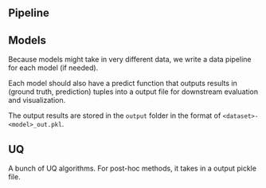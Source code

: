 

## Pipeline


## Models

Because models might take in very different data, we write a data pipeline for each model (if needed). 

Each model should also have a predict function that outputs results in (ground truth, prediction) tuples into a output file for downstream evaluation and visualization.

The output results are stored in the ```output``` folder in the format of ```<dataset>-<model>_out.pkl```.

## UQ

A bunch of UQ algorithms. For post-hoc methods, it takes in a output pickle file. 